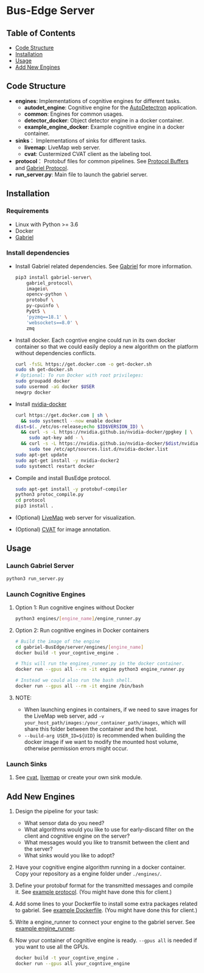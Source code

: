 <!--
SPDX-FileCopyrightText: 2021 Carnegie Mellon University

SPDX-License-Identifier: Apache-2.0
-->

# Bus-Edge Server

## Table of Contents

- [Code Structure](#code-structure)
- [Installation](#installation)
- [Usage](#usage)
- [Add New Engines](#add-new-engines)

## Code Structure

- **engines**: Implementations of cognitive engines for different tasks.
  - **autodet\_engine**: Cognitive engine for the
    [AutoDetectron](engines/autodet_engine) application.
  - **common**: Engines for common usages.
  - **detector\_docker**: Object detector engine in a docker container.
  - **example\_engine\_docker**: Example cognitive engine in a docker container.
- **sinks**： Implementations of sinks for different tasks.
  - **livemap**: LiveMap web server.
  - **cvat**: Custermized CVAT client as the labeling tool.
- **protocol**： Protobuf files for common pipelines. See
  [Protocol Buffers][protocol_buffers] and [Gabriel Protocol][gabriel_protocol].
- **run\_server.py**: Main file to launch the gabriel server.

[protocol_buffers]: https://developers.google.com/protocol-buffers
[gabriel_protocol]: https://github.com/cmusatyalab/gabriel/blob/master/protocol/protos/gabriel.proto

## Installation

### Requirements

- Linux with Python >= 3.6
- Docker
- [Gabriel][gabriel]

### Install dependencies

- Install Gabriel related dependencies. See [Gabriel][gabriel] for more information.

    ```sh
    pip3 install gabriel-server\
        gabriel_protocol\
        imageio\
        opencv-python \
        protobuf \
        py-cpuinfo \
        PyQt5 \
        'pyzmq==18.1' \
        'websockets==8.0' \
        zmq
    ```

- Install docker. Each cogntive engine could run in its own docker container so
  that we could easily deploy a new algorithm on the platform without
  dependencies conflicts.

    ```sh
    curl -fsSL https://get.docker.com -o get-docker.sh
    sudo sh get-docker.sh
    # Optional: To run Docker with root privileges:
    sudo groupadd docker
    sudo usermod -aG docker $USER
    newgrp docker
    ```

- Install [nvidia-docker](https://docs.nvidia.com/datacenter/cloud-native/container-toolkit/install-guide.html#docker)

  ```sh
  curl https://get.docker.com | sh \
    && sudo systemctl --now enable docker
  dist=$(. /etc/os-release;echo $ID$VERSION_ID) \
    && curl -s -L https://nvidia.github.io/nvidia-docker/gpgkey | \
       sudo apt-key add - \
    && curl -s -L https://nvidia.github.io/nvidia-docker/$dist/nvidia-docker.list | \
       sudo tee /etc/apt/sources.list.d/nvidia-docker.list
  sudo apt-get update
  sudo apt-get install -y nvidia-docker2
  sudo systemctl restart docker
  ```

- Compile and install BusEdge protocol.

    ```sh
    sudo apt-get install -y protobuf-compiler
    python3 protoc_compile.py
    cd protocol
    pip3 install .
    ```

- (Optional) [LiveMap](sinks/livemap) web server for visualization.
- (Optional) [CVAT](sinks/cvat) for image annotation.

## Usage

### Launch Gabriel Server

```sh
python3 run_server.py
```

### Launch Cognitive Engines

1. Option 1: Run cognitive engines without Docker

   ```sh
   python3 engines/[engine_name]/engine_runner.py
   ```

2. Option 2: Run cognitive engines in Docker containers

   ```sh
   # Build the image of the engine
   cd gabriel-BusEdge/server/engines/[engine_name]
   docker build -t your_cogntive_engine .
   ```

   ```sh
   # This will run the engines_runner.py in the docker container.
   docker run --gpus all --rm -it engine python3 engine_runner.py
   ```

   ```sh
   # Instead we could also run the bash shell.
   docker run --gpus all --rm -it engine /bin/bash
   ```

3. NOTE:
   - When launching engines in containers, if we need to save images for the
     LiveMap web server, add
     `-v your_host_path/images:/your_container_path/images`, which will share
     this folder between the container and the host.
   - `--build-arg USER_ID=${UID}` is recommended when building the docker image
     if we want to modify the mounted host volume, otherwise permission errors
     might occur.

### Launch Sinks

1. See [cvat](sinks/cvat), [livemap](sinks/livemap) or create your own sink module.

## Add New Engines

1. Design the pipeline for your task:
    - What sensor data do you need?
    - What algorithms would you like to use for early-discard filter on the
      client and cognitive engine on the server?
    - What messages would you like to transmit between the client and the server?
    - What sinks would you like to adopt?
2. Have your cognitive engine algorithm running in a docker container. Copy
   your repository as a engine folder under `./engines/`.
3. Define your protobuf format for the transmitted messages and compile it. See
   [example protocol](engines/example_engine_docker/protocol). (You might have
   done this for client.)
4. Add some lines to your Dockerfile to install some extra packages related to
   gabriel. See [example Dockerfile](engines/example_engine_docker/Dockerfile).
   (You might have done this for client.)
5. Write a engine\_runner to connect your engine to the gabriel server. See
   [example engine_runner](engines/example_engine_docker/engine_runner.py).
6. Now your container of cognitive engine is ready. `--gpus all` is needed if
   you want to use all the GPUs.

    ```sh
    docker build -t your_cogntive_engine .
    docker run --gpus all your_cogntive_engine
    ```

[gabriel]: https://github.com/cmusatyalab/gabriel
